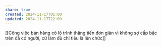 ```yaml
---
share: true
created: 2024-11-17T01:00
updated: 2024-11-17T22:09
---
```

[[Công việc bán hàng có lộ trình thăng tiến đơn giản vì không sợ cấp bậc trên đã có người, cứ làm đủ chỉ tiêu là lên chức]]
